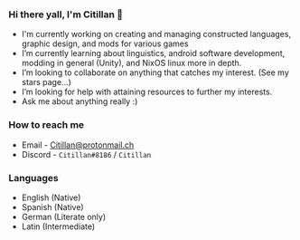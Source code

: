 ### Hi there yall, I'm Citillan 👋

- I'm currently working on creating and managing constructed languages, graphic design, and mods for various games
- I’m currently learning about linguistics, android software development, modding in general (Unity), and NixOS linux more in depth.
- I’m looking to collaborate on anything that catches my interest. (See my stars page...)
- I’m looking for help with attaining resources to further my interests.
- Ask me about anything really :)

### How to reach me
* Email - Citillan@protonmail.ch
* Discord - `Citillan#8186` / `Citillan`

### Languages
* English (Native)
* Spanish (Native)
* German (Literate only)
* Latin (Intermediate)
